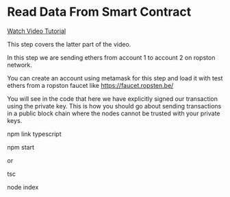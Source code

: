 # Read Data From Smart Contract

[Watch Video Tutorial](https://www.youtube.com/watch?v=uFdjZ-B3GCM&list=PLS5SEs8ZftgXlCGXNfzKdq7nGBcIaVOdN&index=3)

This step covers the latter part of the video.

In this step we are sending ethers from account 1 to account 2 on ropston network. 

You can create an account using metamask for this step and load it with test ethers from a ropston faucet like https://faucet.ropsten.be/

You will see in the code that here we have explicitly signed our transaction using the private key. This is how you should go about sending transactions in a public block chain where the nodes cannot be trusted with your private keys.

npm link typescript

npm start

or

tsc

node index




